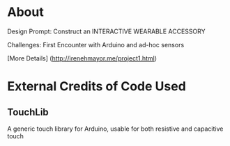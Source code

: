 # About

Design Prompt: Construct an INTERACTIVE WEARABLE ACCESSORY 

Challenges: First Encounter with Arduino and ad-hoc sensors

[More Details] (http://irenehmayor.me/project1.html)



# External Credits of Code Used
## TouchLib
A generic touch library for Arduino, usable for both resistive and capacitive touch
